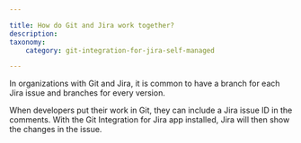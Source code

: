 ```yaml
---

title: How do Git and Jira work together?
description:
taxonomy:
    category: git-integration-for-jira-self-managed

---
```


In organizations with Git and Jira, it is common to have a branch for each Jira issue and branches for every version.

When developers put their work in Git, they can include a Jira issue ID in the comments. With the Git Integration for Jira app installed, Jira will then show the changes in the issue.

